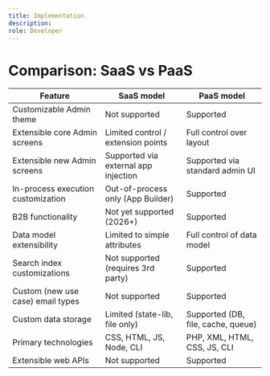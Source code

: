 ```yaml
---
title: Implementation
description:
role: Developer
---
```


# Comparison: SaaS vs PaaS

| Feature | SaaS model | PaaS model |
|------------------|------------|------------|
| Customizable Admin theme | Not supported | Supported |
| Extensible core Admin screens | Limited control / extension points | Full control over layout |
| Extensible new Admin screens | Supported via external app injection | Supported via standard admin UI |
| In-process execution customization | Out-of-process only (App Builder) | Supported |
| B2B functionality | Not yet supported (2026+) | Supported |
| Data model extensibility | Limited to simple attributes | Full control of data model |
| Search index customizations | Not supported (requires 3rd party) | Supported |
| Custom (new use case) email types | Not supported | Supported |
| Custom data storage | Limited (state-lib, file only) | Supported (DB, file, cache, queue) |
| Primary technologies | CSS, HTML, JS, Node, CLI | PHP, XML, HTML, CSS, JS, CLI |
| Extensible web APIs | Not supported | Supported |

